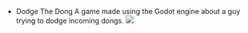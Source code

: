 * Dodge The Dong
  A game made using the Godot engine about a guy trying to dodge incoming dongs.
  ![](https://gph.is/g/ZrdbeBx)
